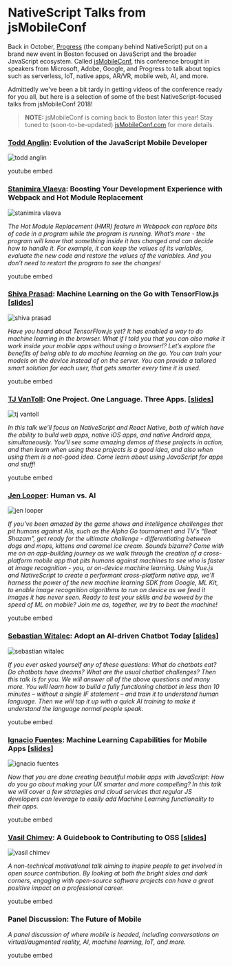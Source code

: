 # NativeScript Talks from jsMobileConf

Back in October, [Progress](https://www.progress.com/) (the company behind NativeScript) put on a brand new event in Boston focused on JavaScript and the broader JavaScript ecosystem. Called [jsMobileConf](https://jsmobileconf.com/), this conference brought in speakers from Microsoft, Adobe, Google, and Progress to talk about topics such as serverless, IoT, native apps, AR/VR, mobile web, AI, and more.

Admittedly we've been a bit tardy in getting videos of the conference ready for you all, but here is a selection of some of the best NativeScript-focused talks from jsMobileConf 2018!

> **NOTE:** jsMobileConf is coming back to Boston later this year! Stay tuned to (soon-to-be-updated) [jsMobileConf.com](https://jsmobileconf.com/) for more details.

### [Todd Anglin](https://twitter.com/toddanglin): Evolution of the JavaScript Mobile Developer

![todd anglin](toddanglin.jpg)

youtube embed

### [Stanimira Vlaeva](https://twitter.com/StanimiraVlaeva): Boosting Your Development Experience with Webpack and Hot Module Replacement

![stanimira vlaeva](stanimiravlaeva.jpg)

*The Hot Module Replacement (HMR) feature in Webpack can replace bits of code in a program while the program is running. What’s more - the program will know that something inside it has changed and can decide how to handle it. For example, it can keep the values of its variables, evaluate the new code and restore the values of the variables. And you don’t need to restart the program to see the changes!*

youtube embed

### [Shiva Prasad](https://twitter.com/MultiShiv19): Machine Learning on the Go with TensorFlow.js [[slides](https://shiv19.com/tfjsns)]

![shiva prasad](shivaprasad.jpg)

*Have you heard about TensorFlow.js yet? It has enabled a way to do machine learning in the browser. What if I told you that you can also make it work inside your mobile apps without using a browser!? Let’s explore the benefits of being able to do machine learning on the go. You can train your models on the device instead of on the server. You can provide a tailored smart solution for each user, that gets smarter every time it is used.*

youtube embed

### [TJ VanToll](https://twitter.com/tjvantoll): One Project. One Language. Three Apps. [[slides](https://github.com/rdlauer/jsmobileconf-2018-speakers/blob/master/VanToll%20-%20Three%20Apps.pptx?raw=true)]

![tj vantoll](tjvantoll.jpg)

*In this talk we’ll focus on NativeScript and React Native, both of which have the ability to build web apps, native iOS apps, and native Android apps, simultaneously. You’ll see some amazing demos of these projects in action, and then learn when using these projects is a good idea, and also when using them is a not-good idea. Come learn about using JavaScript for apps and stuff!*

youtube embed

### [Jen Looper](https://twitter.com/jenlooper): Human vs. AI

![jen looper](jenlooper.jpg)

*If you’ve been amazed by the game shows and intelligence challenges that pit humans against AIs, such as the Alpha Go tournament and TV’s “Beat Shazam”, get ready for the ultimate challenge - differentiating between dogs and mops, kittens and caramel ice cream. Sounds bizarre? Come with me on an app-building journey as we walk through the creation of a cross-platform mobile app that pits humans against machines to see who is faster at image recognition - you, or on-device machine learning. Using Vue.js and NativeScript to create a performant cross-platform native app, we’ll harness the power of the new machine learning SDK from Google, ML Kit, to enable image recognition algorithms to run on device as we feed it images it has never seen. Ready to test your skills and be wowed by the speed of ML on mobile? Join me as, together, we try to beat the machine!*

youtube embed

### [Sebastian Witalec](https://twitter.com/sebawita): Adopt an AI-driven Chatbot Today [[slides](https://github.com/rdlauer/jsmobileconf-2018-speakers/blob/master/Witalec%20-%20Chat%20Bots.key?raw=true)]

![sebastian witalec](sebastianwitalec.jpg)

*If you ever asked yourself any of these questions: What do chatbots eat? Do chatbots have dreams? What are the usual chatbot challenges? Then this talk is for you. We will answer all of the above questions and many more. You will learn how to build a fully functioning chatbot in less than 10 minutes – without a single IF statement – and train it to understand human language. Then we will top it up with a quick AI training to make it understand the language normal people speak.*

youtube embed

### [Ignacio Fuentes](https://twitter.com/ignacioafuentes): Machine Learning Capabilities for Mobile Apps [[slides](https://slides.com/ignaciofuentes/introducing-nativescript#/)]

![ignacio fuentes](ignaciofuentes.jpg)

*Now that you are done creating beautiful mobile apps with JavaScript: How do you go about making your UX smarter and more compelling? In this talk we will cover a few strategies and cloud services that regular JS developers can leverage to easily add Machine Learning functionality to their apps.*

youtube embed

### [Vasil Chimev](https://twitter.com/vchimev): A Guidebook to Contributing to OSS [[slides](https://docs.google.com/presentation/d/1krbryOXHjEttdgEsT_Zvt7ehH2haNm-dfuNho-mM8wA/edit#slide=id.g4545fd4e7f_0_89)]

![vasil chimev](vasilchimev.jpg)

*A non-technical motivational talk aiming to inspire people to get involved in open source contribution. By looking at both the bright sides and dark corners, engaging with open-source software projects can have a great positive impact on a professional career.*

youtube embed

### Panel Discussion: The Future of Mobile

*A panel discussion of where mobile is headed, including conversations on virtual/augmented reality, AI, machine learning, IoT, and more.*

youtube embed


